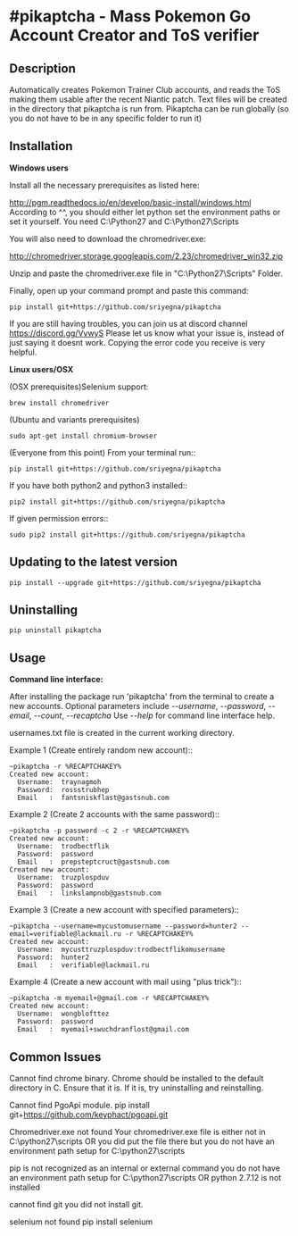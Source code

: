 #pikaptcha - Mass Pokemon Go Account Creator and ToS verifier
==============================================================


Description
-----------
Automatically creates Pokemon Trainer Club accounts, and reads the ToS making them usable after the recent Niantic patch.
Text files will be created in the directory that pikaptcha is run from. Pikaptcha can be run globally (so you do not have to be in any specific folder to run it)

Installation
------------
**Windows users**

Install all the necessary prerequisites as listed here:

http://pgm.readthedocs.io/en/develop/basic-install/windows.html
According to ^^, you should either let python set the environment paths or set it yourself. You need
C:\Python27 and C:\Python27\Scripts

You will also need to download the chromedriver.exe:

http://chromedriver.storage.googleapis.com/2.23/chromedriver_win32.zip

Unzip and paste the chromedriver.exe file in "C:\Python27\Scripts" Folder.

Finally, open up your command prompt and paste this command:

    pip install git+https://github.com/sriyegna/pikaptcha

If you are still having troubles, you can join us at discord channel https://discord.gg/VvwyS
Please let us know what your issue is, instead of just saying it doesnt work. Copying the error code you receive is very helpful.

**Linux users/OSX**

(OSX prerequisites)Selenium support:

    brew install chromedriver
(Ubuntu and variants prerequisites)

    sudo apt-get install chromium-browser


(Everyone from this point)
From your terminal run::

    pip install git+https://github.com/sriyegna/pikaptcha

If you have both python2 and python3 installed::

    pip2 install git+https://github.com/sriyegna/pikaptcha

If given permission errors::

    sudo pip2 install git+https://github.com/sriyegna/pikaptcha

Updating to the latest version
------------------------------

    pip install --upgrade git+https://github.com/sriyegna/pikaptcha

Uninstalling
------------

    pip uninstall pikaptcha

Usage
-----
**Command line interface:**

After installing the package run 'pikaptcha' from the terminal to create a new accounts.
Optional parameters include *--username*, *--password*, *--email*, *--count*, *--recaptcha*
Use *--help* for command line interface help.

usernames.txt file is created in the current working directory.

Example 1 (Create entirely random new account)::

    ~pikaptcha -r %RECAPTCHAKEY%
    Created new account:
      Username:  traynagmoh
      Password:  rossstrubhep
      Email   :  fantsniskflast@gastsnub.com
      
Example 2 (Create 2 accounts with the same password)::

    ~pikaptcha -p password -c 2 -r %RECAPTCHAKEY%
    Created new account:
      Username:  trodbectflik
      Password:  password
      Email   :  prepsteptcruct@gastsnub.com
    Created new account:
      Username:  truzplospduv
      Password:  password
      Email   :  linkslampnob@gastsnub.com
      
Example 3 (Create a new account with specified parameters)::

    ~pikaptcha --username=mycustomusername --password=hunter2 --email=verifiable@lackmail.ru -r %RECAPTCHAKEY%
    Created new account:
      Username:  mycusttruzplospduv:trodbectflikomusername
      Password:  hunter2
      Email   :  verifiable@lackmail.ru

Example 4 (Create a new account with mail using "plus trick")::

    ~pikaptcha -m myemail+@gmail.com -r %RECAPTCHAKEY%
    Created new account:
      Username:  wongblofttez
      Password:  password
      Email   :  myemail+swuchdranflost@gmail.com
	  
	  
Common Issues
-------------
Cannot find chrome binary. 
	Chrome should be installed to the default directory in C. Ensure that it is. If it is, try uninstalling and reinstalling.

Cannot find PgoApi module.
	pip install git+https://github.com/keyphact/pgoapi.git

Chromedriver.exe not found
	Your chromedriver.exe file is either not in C:\python27\scripts OR you did put the file there but you do not have an environment path setup for C:\python27\scripts

pip is not recognized as an internal or external command
	you do not have an environment path setup for C:\python27\scripts OR python 2.7.12 is not installed

cannot find git
	you did not install git.

selenium not found
	pip install selenium
